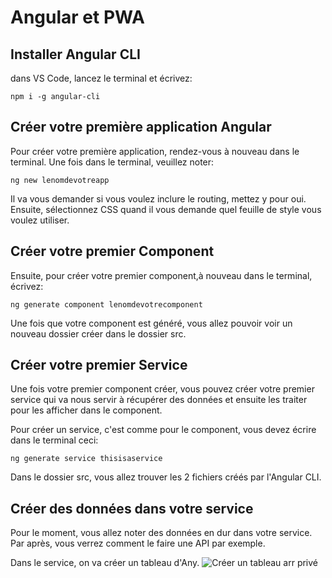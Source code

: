 # Angular et PWA

## Installer Angular CLI

dans VS Code, lancez le terminal et écrivez:

``` command-line
npm i -g angular-cli
```

## Créer votre première application Angular

Pour créer votre première application, rendez-vous à nouveau dans le terminal. Une fois dans le terminal, veuillez noter:

``` command-line
ng new lenomdevotreapp
```

Il va vous demander si vous voulez inclure le routing, mettez y pour oui. Ensuite, sélectionnez CSS quand il vous demande quel feuille de style vous voulez utiliser.

## Créer votre premier Component

Ensuite, pour créer votre premier component,à nouveau dans le terminal, écrivez:

``` command-line
ng generate component lenomdevotrecomponent
```

Une fois que votre component est généré, vous allez pouvoir voir un nouveau dossier créer dans le dossier src.

## Créer votre premier Service

Une fois votre premier component créer, vous pouvez créer votre premier service qui va nous servir à récupérer des données et ensuite les traiter pour les afficher dans le component.

Pour créer un service, c'est comme pour le component, vous devez écrire dans le terminal ceci:

``` command-line
ng generate service thisisaservice
```

Dans le dossier src, vous allez trouver les 2 fichiers créés par l'Angular CLI.

## Créer des données dans votre service

Pour le moment, vous allez noter des données en dur dans votre service. Par après, vous verrez comment le faire une API par exemple.

Dans le service, on va créer un tableau d'Any.
![Créer un tableau arr privé]()